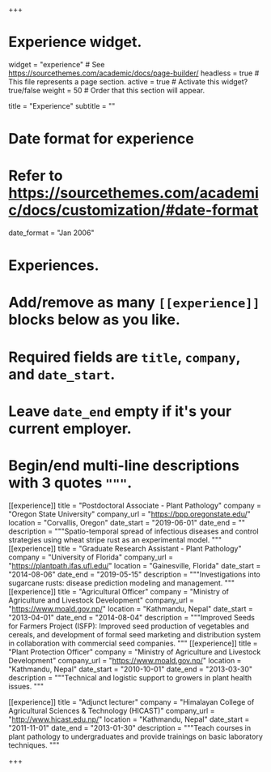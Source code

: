 +++
# Experience widget.
widget = "experience"  # See https://sourcethemes.com/academic/docs/page-builder/
headless = true  # This file represents a page section.
active = true  # Activate this widget? true/false
weight = 50  # Order that this section will appear.

title = "Experience"
subtitle = ""

# Date format for experience
#   Refer to https://sourcethemes.com/academic/docs/customization/#date-format
date_format = "Jan 2006"

# Experiences.
#   Add/remove as many `[[experience]]` blocks below as you like.
#   Required fields are `title`, `company`, and `date_start`.
#   Leave `date_end` empty if it's your current employer.
#   Begin/end multi-line descriptions with 3 quotes `"""`.
[[experience]]
  title = "Postdoctoral Associate - Plant Pathology"
  company = "Oregon State University"
  company_url = "https://bpp.oregonstate.edu/"
  location = "Corvallis, Oregon"
  date_start = "2019-06-01"
  date_end = ""
  description = """Spatio-temporal spread of infectious diseases and control strategies using wheat stripe rust as an experimental model.
  """
[[experience]]
  title = "Graduate Research Assistant - Plant Pathology"
  company = "University of Florida"
  company_url = "https://plantpath.ifas.ufl.edu/"
  location = "Gainesville, Florida"
  date_start = "2014-08-06"
  date_end = "2019-05-15"
  description = """Investigations into sugarcane rusts: disease prediction modeling and management.
  """
  [[experience]]
  title = "Agricultural Officer"
  company = "Ministry of Agriculture and Livestock Development"
  company_url = "https://www.moald.gov.np/"
  location = "Kathmandu, Nepal"
  date_start = "2013-04-01"
  date_end = "2014-08-04"
  description = """Improved Seeds for Farmers Project (ISFP): Improved seed production of vegetables and cereals, and development of formal seed marketing and distribution system in collaboration with commercial seed companies.
  """
  [[experience]]
  title = "Plant Protection Officer"
  company = "Ministry of Agriculture and Livestock Development"
  company_url = "https://www.moald.gov.np/"
  location = "Kathmandu, Nepal"
  date_start = "2010-10-01"
  date_end = "2013-03-30"
  description = """Technical and logistic support to growers in plant health issues.
  """

[[experience]]
  title = "Adjunct lecturer"
  company = "Himalayan College of Agricultural Sciences & Technology (HICAST)"
  company_url = "http://www.hicast.edu.np/"
  location = "Kathmandu, Nepal"
  date_start = "2011-11-01"
  date_end = "2013-01-30"
  description = """Teach courses in plant pathology to undergraduates and provide trainings on basic laboratory techniques. """

+++
